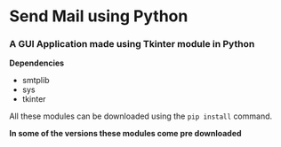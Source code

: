 # Send Mail using Python
### A GUI Application made using Tkinter module in Python

**Dependencies**
* smtplib
* sys
* tkinter

All these modules can be downloaded using the `pip install` command.

**In some of the versions these modules come pre downloaded**
